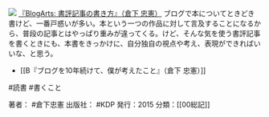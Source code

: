 
[![](https://images-fe.ssl-images-amazon.com/images/I/51NFASOsDGL._SL160_.jpg)](http://www.amazon.co.jp/exec/obidos/ASIN/B00U1M1H90/choiyaki81-22/ref=nosim)
[『BlogArts: 書評記事の書き方』（倉下 忠憲）](http://www.amazon.co.jp/exec/obidos/ASIN/B00U1M1H90/choiyaki81-22/ref=nosim)
ブログで本についてときどき書けど、一番戸惑いが多い。本という一つの作品に対して言及することになるから、普段の記事とはやっぱり重みが違ってくる。けど、そんな気を使う書評記事を書くときにも、本書をきっかけに、自分独自の視点や考え、表現ができればいいな、と思う。

- [[B『ブログを10年続けて、僕が考えたこと』（倉下 忠憲）]]

#読書 #書くこと 

著者： #倉下忠憲 
出版社： #KDP
発行：2015
分類：[[00総記]]